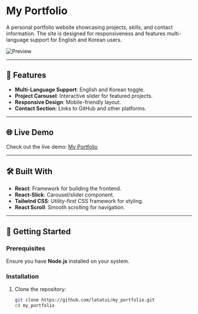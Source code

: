 # My Portfolio

A personal portfolio website showcasing projects, skills, and contact information. The site is designed for responsiveness and features multi-language support for English and Korean users.

![Preview](public/project_pp.png)

---

## 🌟 Features

- **Multi-Language Support**: English and Korean toggle.
- **Project Carousel**: Interactive slider for featured projects.
- **Responsive Design**: Mobile-friendly layout.
- **Contact Section**: Links to GitHub and other platforms.

---

## 🌐 Live Demo

Check out the live demo: [My Portfolio](https://latatui.github.io/my_portfolio)

---

## 🛠️ Built With

- **React**: Framework for building the frontend.
- **React-Slick**: Carousel/slider component.
- **Tailwind CSS**: Utility-first CSS framework for styling.
- **React Scroll**: Smooth scrolling for navigation.

---

## 🚀 Getting Started

### Prerequisites

Ensure you have **Node.js** installed on your system.

### Installation

1. Clone the repository:
   ```bash
   git clone https://github.com/latatui/my_portfolio.git
   cd my_portfolio
